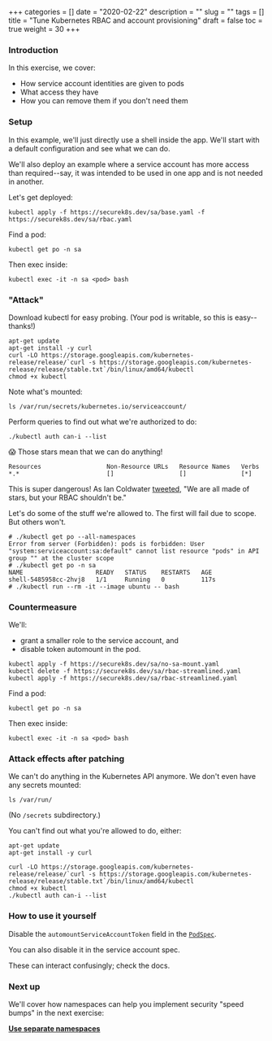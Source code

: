 +++
categories = []
date = "2020-02-22"
description = ""
slug = ""
tags = []
title = "Tune Kubernetes RBAC and account provisioning"
draft = false
toc = true
weight = 30
+++

<!-- TODO: Tune RBAC as a separate item? (see 40-rbac) -->

### Introduction
In this exercise, we cover:

 - How service account identities are given to pods
 - What access they have
 - How you can remove them if you don't need them

### Setup
In this example, we'll just directly use a shell inside the app.
We'll start with a default configuration and see what we can do.

We'll also deploy an example where a service account has more
access than required--say, it was intended to be used in one app
and is not needed in another.

Let's get deployed:
```
kubectl apply -f https://securek8s.dev/sa/base.yaml -f https://securek8s.dev/sa/rbac.yaml
```

Find a pod:
```
kubectl get po -n sa
```

Then exec inside:
```
kubectl exec -it -n sa <pod> bash
```

### "Attack"
Download kubectl for easy probing.
(Your pod is writable, so this is easy--thanks!)
```
apt-get update
apt-get install -y curl
curl -LO https://storage.googleapis.com/kubernetes-release/release/`curl -s https://storage.googleapis.com/kubernetes-release/release/stable.txt`/bin/linux/amd64/kubectl
chmod +x kubectl
```

Note what's mounted:
```
ls /var/run/secrets/kubernetes.io/serviceaccount/
```

Perform queries to find out what we're authorized to do:
```
./kubectl auth can-i --list
```

😱 Those stars mean that we can do anything!

```
Resources                  Non-Resource URLs   Resource Names   Verbs
*.*                        []                  []               [*]
```

This is super dangerous! As Ian Coldwater [tweeted](https://twitter.com/IanColdwater/status/1225949531512197126), "We are all made of stars, but your RBAC shouldn't be."

Let's do some of the stuff we're allowed to. The first will fail due to scope. But others won't.
```
# ./kubectl get po --all-namespaces
Error from server (Forbidden): pods is forbidden: User "system:serviceaccount:sa:default" cannot list resource "pods" in API group "" at the cluster scope
# ./kubectl get po -n sa
NAME                    READY   STATUS    RESTARTS   AGE
shell-5485958cc-2hvj8   1/1     Running   0          117s
# ./kubectl run --rm -it --image ubuntu -- bash
```

### Countermeasure
We'll:
 - grant a smaller role to the service account, and
 - disable token automount in the pod.

```
kubectl apply -f https://securek8s.dev/sa/no-sa-mount.yaml
kubectl delete -f https://securek8s.dev/sa/rbac-streamlined.yaml
kubectl apply -f https://securek8s.dev/sa/rbac-streamlined.yaml
```

Find a pod:
```
kubectl get po -n sa
```

Then exec inside:
```
kubectl exec -it -n sa <pod> bash
```

### Attack effects after patching
We can't do anything in the Kubernetes API anymore.
We don't even have any secrets mounted:
```
ls /var/run/
```
(No `/secrets` subdirectory.)

You can't find out what you're allowed to do, either:
```
apt-get update
apt-get install -y curl
```

```
curl -LO https://storage.googleapis.com/kubernetes-release/release/`curl -s https://storage.googleapis.com/kubernetes-release/release/stable.txt`/bin/linux/amd64/kubectl
chmod +x kubectl
./kubectl auth can-i --list
```

### How to use it yourself
Disable the `automountServiceAccountToken` field in the [`PodSpec`](https://kubernetes.io/docs/reference/generated/kubernetes-api/v1.15/#podspec-v1-core).

You can also disable it in the service account spec.

These can interact confusingly; check the docs.

### Next up
We'll cover how namespaces can help you implement security "speed bumps" in the next exercise:

[**Use separate namespaces**](../50-ns)
